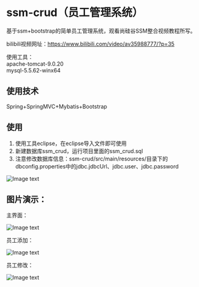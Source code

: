 # ssm-crud（员工管理系统）
基于ssm+bootstrap的简单员工管理系统，观看尚硅谷SSM整合视频教程所写。

bilibili视频网址：https://www.bilibili.com/video/av35988777/?p=35

使用工具：  
apache-tomcat-9.0.20   
mysql-5.5.62-winx64

## 使用技术

Spring+SpringMVC+Mybatis+Bootstrap
## 使用

1. 使用工具eclipse，在eclipse导入文件即可使用
2. 新建数据库ssm_crud，运行项目里面的ssm_crud.sql
3. 注意修改数据库信息：ssm-crud/src/main/resources/目录下的dbconfig.properties中的jdbc.jdbcUrl、jdbc.user、jdbc.password

![Image text](https://github.com/NicolasCoder/ssm-crud/blob/master/showImgs/summary.png)

## 图片演示：

主界面：

![Image text](https://github.com/NicolasCoder/ssm-crud/blob/master/showImgs/ssm_crud.png)

员工添加：

![Image text](https://github.com/NicolasCoder/ssm-crud/blob/master/showImgs/add.png)

员工修改：

![Image text](https://github.com/NicolasCoder/ssm-crud/blob/master/showImgs/alter.png)

